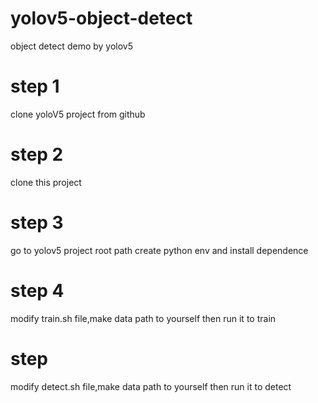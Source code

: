 # yolov5-object-detect
object detect demo by yolov5

# step 1
clone yoloV5 project from github

# step 2
clone this project

# step 3
go to yolov5 project root path
create python env and install dependence 

# step 4
modify train.sh file,make data path to yourself then run it to train

# step 
modify detect.sh file,make data path to yourself then run it to detect
